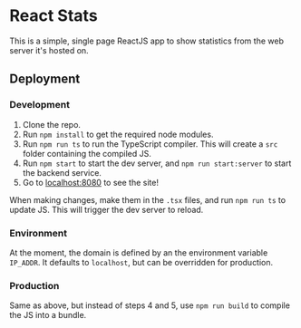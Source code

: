# React Stats

This is a simple, single page ReactJS app to show statistics from the web server it's hosted on.

## Deployment

### Development

1. Clone the repo.
2. Run `npm install` to get the required node modules.
3. Run `npm run ts` to run the TypeScript compiler. This will create a `src` folder containing the compiled JS.
4. Run `npm start` to start the dev server, and `npm run start:server` to start the backend service.
5. Go to [localhost:8080](#http://localhost:8080/) to see the site!

When making changes, make them in the `.tsx` files, and run `npm run ts` to update JS. This will trigger the dev server to reload.

### Environment

At the moment, the domain is defined by an the environment variable `IP_ADDR`. It defaults to `localhost`, but can be overridden for production.

### Production

Same as above, but instead of steps 4 and 5, use `npm run build` to compile the JS into a bundle.